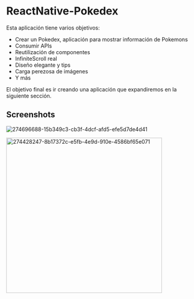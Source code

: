 # ReactNative-Pokedex

Esta aplicación tiene varios objetivos:
- Crear un Pokedex, aplicación para mostrar información de Pokemons
- Consumir APIs
- Reutilización de componentes
- InfiniteScroll real
- Diseño elegante y tips
- Carga perezosa de imágenes
- Y más

El objetivo final es ir creando una aplicación que expandiremos en la siguiente sección.

## Screenshots

![274696688-15b349c3-cb3f-4dcf-afd5-efe5d7de4d41](https://github.com/manuelsalinas-mx/ReactNative-Samples/assets/110424672/1237727d-5c13-44ac-983b-835cefedb222)


<img width="413" alt="274428247-8b17372c-e5fb-4e9d-910e-4586bf65e071" src="https://github.com/manuelsalinas-mx/ReactNative-Samples/assets/110424672/522b6ed8-1ba0-4b99-80b2-0cdc05f819f7">

